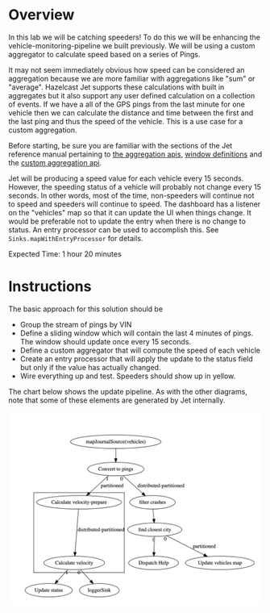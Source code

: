 # Overview

In this lab we will be catching speeders!  To do this we will be enhancing the vehicle-monitoring-pipeline we built previously.  We will be using a custom aggregator to calculate speed based on a series of Pings.

It may not seem immediately obvious how speed can be considered an aggregation because we are more familiar with aggregations like "sum" or "average".  Hazelcast Jet supports these calculations with built in aggregates but it also support any user defined calculation on a collection of events.  If we have a all of the GPS pings from the last minute for one vehicle then we can calculate the distance and time between the first and the last ping and thus the speed of the vehicle.  This is a use case for a custom aggregation.  

Before starting, be sure you are familiar with the sections of the Jet reference manual pertaining to [the aggregation apis](https://docs.hazelcast.org/docs/jet/3.2.1/manual/#windowed-aggregation), [window definitions](https://docs.hazelcast.org/docs/jet/3.2.1/manual/#kinds-of-windows) and the [custom aggregation api](https://docs.hazelcast.org/docs/jet/3.2.1/manual/#implement-your-aggregate-operation).  



Jet will be producing a speed value for each vehicle every 15 seconds.  However, the speeding status of a vehicle will probably not change every 15 seconds.  In other words, most of the time, non-speeders will continue not to speed and speeders will continue to speed.  The dashboard has a listener on the "vehicles" map so that it can update the UI when things change.  It would be preferable not to update the entry when there is no change to status.  An entry processor can be used to accomplish this.  See `Sinks.mapWithEntryProcessor` for details.



Expected Time: 1 hour 20 minutes

# Instructions

The basic approach for this solution should be 

- Group the stream of pings by VIN
- Define a sliding window which will contain the last 4 minutes of pings.  The window should update once every 15 seconds.  
- Define a custom aggregator that will compute the speed of each vehicle
- Create an entry processor that will apply the update to the status field but only if the value has actually changed.
- Wire everything up and test. Speeders should show up in yellow.

The chart below shows the update pipeline. As with the other diagrams, note that some of these elements are generated by Jet internally.

![vehicle monitor pipeline](media/updated-vehicle-monitor-pipeline.png)

